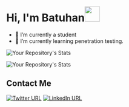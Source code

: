 

# Hi, I'm Batuhan<img src="https://user-images.githubusercontent.com/1303154/88677602-1635ba80-d120-11ea-84d8-d263ba5fc3c0.gif" width="40" height="40" />

- 🔭 I’m currently a student
- 🌱 I’m currently learning penetration testing.


![Your Repository's Stats](https://github-readme-stats.vercel.app/api?username=Rekl0w&show_icons=true&theme=tokyonight)

![Your Repository's Stats](https://github-readme-stats.vercel.app/api/top-langs/?username=Rekl0w&theme=tokyonight)


## Contact Me

[![Twitter URL](https://img.shields.io/badge/Twitter-1DA1F2?style=for-the-badge&logo=twitter&logoColor=white&link=https://twitter.com/BatuhanTomo)](https://twitter.com/BatuhanTomo) [![LinkedIn URL](https://img.shields.io/badge/LinkedIn-0077B5?style=for-the-badge&logo=linkedin&logoColor=white)](https://linkedin.com/in/Batuhan-Tomo)


